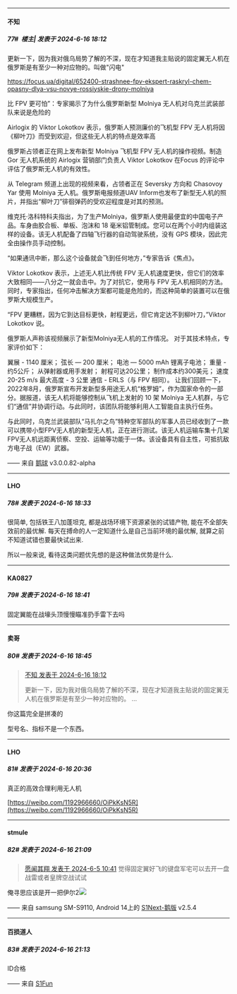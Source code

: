 ﻿
*****

####  不知  
##### 77#         楼主| 发表于 2024-6-16 18:12

更新一下，因为我对俄乌局势了解的不深，现在才知道我主贴说的固定翼无人机在俄罗斯是有至少一种对应物的。叫做"闪电"

https://focus.ua/digital/652400-strashnee-fpv-ekspert-raskryl-chem-opasny-dlya-vsu-novye-rossiyskie-drony-molniya

比 FPV 更可怕”：专家揭示了为什么俄罗斯新型 Molniya 无人机对乌克兰武装部队来说是危险的

Airlogix 的 Viktor Lokotkov 表示，俄罗斯人预测廉价的飞机型 FPV 无人机将因《柳叶刀》而受到欢迎，但这些无人机的特点是效率高

俄罗斯占领者正在网上发布新型 Molniya 飞机型 FPV 无人机的操作视频。制造 Gor 无人机系统的 Airlogix 营销部门负责人 Viktor Lokotkov 在Focus 的评论中评估了俄罗斯无人机的有效性。

从 Telegram 频道上出现的视频来看，占领者正在 Seversky 方向和 Chasovoy Yar 使用 Molniya 无人机。俄罗斯电报频道UAV Inform也发布了新型无人机的照片，并指出“柳叶刀”徘徊弹药的受欢迎程度是对其的预测。

维克托·洛科特科夫指出，为了生产Molniya，俄罗斯人使用最便宜的中国电子产品。车身由胶合板、单板、泡沫和 18 毫米铝管制成。您可以在两个小时内组装这样的设备。该无人机配备了四轴飞行器的自动驾驶系统，没有 GPS 模块，因此完全由操作员手动控制。

“如果通讯中断，那么这个设备就会飞到任何地方，”专家告诉《焦点》。

Viktor Lokotkov 表示，上述无人机比传统 FPV 无人机速度更快，但它们的效率大致相同——八分之一就会击中。为了对抗它，使用与 FPV 无人机相同的方法。同时，专家指出，任何冲击解决方案都可能是危险的，而这种简单的装置可以在俄罗斯大规模生产。

“FPV 更糟糕，因为它到达目标更快，射程更远，但它肯定达不到柳叶刀，”Viktor Lokotkov 说。

俄罗斯人声称该视频展示了新型Molniya无人机的工作情况。
对于其技术特点，专家评价如下：

翼展 - 1140 厘米；
弦长 — 200 厘米；
电池 — 5000 mAh 锂离子电池；
重量 - 约5公斤；
从弹射器或用手发射；
射程可达20公里；
制作成本约300美元；
速度 20-25 m/s
最大高度 - 3 公里
通信 - ERLS（与 FPV 相同）。
让我们回顾一下，2022年8月，俄罗斯宣布开发新型多用途无人机“格罗姆”，作为国家命令的一部分。据报道，该无人机将能够控制从飞机上发射的 10 架 Molniya 无人机群，与它们“通信”并协调行动。与此同时，该团队将能够利用人工智能自主执行任务。

与此同时，乌克兰武装部队“马扎尔之鸟”特种空军部队的军事人员已经收到了一款可以携带小型FPV无人机的新型无人机，正在进行测试。该无人机运输车集十几架FPV无人机远距离侦察、空投、运输等功能于一体。该设备具有自主性，可抵抗敌方电子战（EW）武器。

—— 来自 [鹅球](https://www.pgyer.com/xfPejhuq) v3.0.0.82-alpha


*****

####  LHO  
##### 78#       发表于 2024-6-16 18:33

很简单, 包括铁王八加蓬坦克, 都是战场环境下资源紧张的试错产物, 能在不全部失效前的最优解. 每天在搏命的人一定知道什么是自己当前环境的最优解, 就算之前不知道试错也要最快试出来.

所以一般来说, 看待这类问题优先想的是这种做法优势是什么.


*****

####  KA0827  
##### 79#       发表于 2024-6-16 18:41

固定翼能在战壕头顶慢慢瞄准扔手雷下去吗

*****

####  卖哥  
##### 80#       发表于 2024-6-16 18:45

<blockquote><a href="httphttps://bbs.saraba1st.com/2b/forum.php?mod=redirect&amp;goto=findpost&amp;pid=65259934&amp;ptid=2186197" target="_blank">不知 发表于 2024-6-16 18:12</a>

更新一下，因为我对俄乌局势了解的不深，现在才知道我主贴说的固定翼无人机在俄罗斯是有至少一种对应物的。 ...</blockquote>
你这篇完全是拼凑的

型号名、指标不是一个东西。


*****

####  LHO  
##### 81#       发表于 2024-6-16 20:36

真正的高效合理利用无人机

[https://weibo.com/1192966660/OiPkKsN5R](https://weibo.com/1192966660/OiPkKsN5R)


*****

####  stmule  
##### 82#       发表于 2024-6-16 21:09

<blockquote><a href="httphttps://bbs.saraba1st.com/2b/forum.php?mod=redirect&amp;goto=findpost&amp;pid=65117977&amp;ptid=2186197" target="_blank">愿闻其翔 发表于 2024-6-5 10:41</a>
觉得固定翼好飞的键盘军宅可以去开一盘战雷或者皇牌空战试试</blockquote>
俺寻思应该是开一把伊尔2<img src="https://static.saraba1st.com/image/smiley/face2017/067.png" referrerpolicy="no-referrer">

—— 来自 samsung SM-S9110, Android 14上的 [S1Next-鹅版](https://github.com/ykrank/S1-Next/releases) v2.5.4


*****

####  百损道人  
##### 83#       发表于 2024-6-16 21:13

ID合格

—— 来自 [S1Fun](https://s1fun.koalcat.com)

